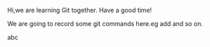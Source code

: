 Hi,we are learning Git together.
Have a good time!

We are going to record some git commands here.eg add and so on.

abc
